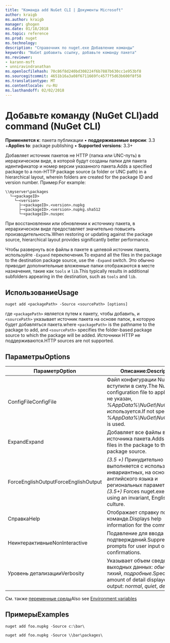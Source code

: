 ```yaml
---
title: "Команда add NuGet CLI | Документы Microsoft"
author: kraigb
ms.author: kraigb
manager: ghogen
ms.date: 01/18/2018
ms.topic: reference
ms.prod: nuget
ms.technology: 
description: "Справочник по nuget.exe Добавление команды"
keywords: "NuGet добавить ссылку, добавьте команду пакета"
ms.reviewer:
- karann-msft
- unniravindranathan
ms.openlocfilehash: 70c86f8d240bd308224f6b7887b630cc1e953bf8
ms.sourcegitcommit: 4651b16a3a08f6711669fc4577f5d63b600f8f58
ms.translationtype: MT
ms.contentlocale: ru-RU
ms.lasthandoff: 02/02/2018
---
```

# <a name="add-command-nuget-cli"></a><span data-ttu-id="5d04b-104">Добавьте команду (NuGet CLI)</span><span class="sxs-lookup"><span data-stu-id="5d04b-104">add command (NuGet CLI)</span></span>

<span data-ttu-id="5d04b-105">**Применяется к**: пакета публикации &bullet; **поддерживаемые версии**: 3.3 +</span><span class="sxs-lookup"><span data-stu-id="5d04b-105">**Applies to**: package publishing &bullet; **Supported versions**: 3.3+</span></span>

<span data-ttu-id="5d04b-106">Добавляет источник пакетов не HTTP (папка или UNC-путь) в иерархическом виде, в которой будут созданы папки для пакета идентификатор и номер версии указанного пакета.</span><span class="sxs-lookup"><span data-stu-id="5d04b-106">Adds a specified package to a non-HTTP package source (a folder or UNC path) in a hierarchical layout, wherein folders are created for the package ID and version number.</span></span> <span data-ttu-id="5d04b-107">Пример:</span><span class="sxs-lookup"><span data-stu-id="5d04b-107">For example:</span></span>

    \\myserver\packages
      └─<packageID>
        └─<version>
          ├─<packageID>.<version>.nupkg
          ├─<packageID>.<version>.nupkg.sha512
          └─<packageID>.nuspec

<span data-ttu-id="5d04b-108">При восстановлении или обновлении к источнику пакета, в иерархическом виде предоставляет значительно повысить производительность.</span><span class="sxs-lookup"><span data-stu-id="5d04b-108">When restoring or updating against the package source, hierarchical layout provides significantly better performance.</span></span>

<span data-ttu-id="5d04b-109">Чтобы развернуть все файлы в пакете в целевой источник пакета, используйте `-Expand` переключения.</span><span class="sxs-lookup"><span data-stu-id="5d04b-109">To expand all the files in the package to the destination package source, use the `-Expand` switch.</span></span> <span data-ttu-id="5d04b-110">Это обычно приводит дополнительные вложенные папки отображаются в месте назначения, такие как `tools` и `lib`.</span><span class="sxs-lookup"><span data-stu-id="5d04b-110">This typically results in additional subfolders appearing in the destination, such as `tools` and `lib`.</span></span>

## <a name="usage"></a><span data-ttu-id="5d04b-111">Использование</span><span class="sxs-lookup"><span data-stu-id="5d04b-111">Usage</span></span>

```cli
nuget add <packagePath> -Source <sourcePath> [options]
```

<span data-ttu-id="5d04b-112">где `<packagePath>` является путем к пакету, чтобы добавить, и `<sourcePath>` указывает источник пакета на основе папок, в которую будет добавляться пакета.</span><span class="sxs-lookup"><span data-stu-id="5d04b-112">where `<packagePath>` is the pathname to the package to add, and `<sourcePath>` specifies the folder-based package source to which the package will be added.</span></span> <span data-ttu-id="5d04b-113">Источники HTTP не поддерживаются.</span><span class="sxs-lookup"><span data-stu-id="5d04b-113">HTTP sources are not supported.</span></span>

## <a name="options"></a><span data-ttu-id="5d04b-114">Параметры</span><span class="sxs-lookup"><span data-stu-id="5d04b-114">Options</span></span>

| <span data-ttu-id="5d04b-115">Параметр</span><span class="sxs-lookup"><span data-stu-id="5d04b-115">Option</span></span> | <span data-ttu-id="5d04b-116">Описание:</span><span class="sxs-lookup"><span data-stu-id="5d04b-116">Description</span></span> |
| --- | --- |
| <span data-ttu-id="5d04b-117">ConfigFile</span><span class="sxs-lookup"><span data-stu-id="5d04b-117">ConfigFile</span></span> | <span data-ttu-id="5d04b-118">Файл конфигурации NuGet вступили в силу.</span><span class="sxs-lookup"><span data-stu-id="5d04b-118">The NuGet configuration file to apply.</span></span> <span data-ttu-id="5d04b-119">Если не указан, *%AppData%\NuGet\NuGet.Config* используется.</span><span class="sxs-lookup"><span data-stu-id="5d04b-119">If not specified, *%AppData%\NuGet\NuGet.Config* is used.</span></span>| 
| <span data-ttu-id="5d04b-120">Expand</span><span class="sxs-lookup"><span data-stu-id="5d04b-120">Expand</span></span> | <span data-ttu-id="5d04b-121">Добавляет все файлы в пакете источника пакета.</span><span class="sxs-lookup"><span data-stu-id="5d04b-121">Adds all the files in the package to the package source.</span></span> |
| <span data-ttu-id="5d04b-122">ForceEnglishOutput</span><span class="sxs-lookup"><span data-stu-id="5d04b-122">ForceEnglishOutput</span></span> | <span data-ttu-id="5d04b-123">*(3.5 +)*  Принудительно nuget.exe выполняется с использованием инвариантных, на основе английского языка и региональных параметров.</span><span class="sxs-lookup"><span data-stu-id="5d04b-123">*(3.5+)* Forces nuget.exe to run using an invariant, English-based culture.</span></span> |
| <span data-ttu-id="5d04b-124">Справка</span><span class="sxs-lookup"><span data-stu-id="5d04b-124">Help</span></span> | <span data-ttu-id="5d04b-125">Отображает справку по команде.</span><span class="sxs-lookup"><span data-stu-id="5d04b-125">Displays help information for the command.</span></span> |
| <span data-ttu-id="5d04b-126">Неинтерактивные</span><span class="sxs-lookup"><span data-stu-id="5d04b-126">NonInteractive</span></span> | <span data-ttu-id="5d04b-127">Подавление для ввода данных и подтверждений.</span><span class="sxs-lookup"><span data-stu-id="5d04b-127">Suppresses prompts for user input or confirmations.</span></span> |
| <span data-ttu-id="5d04b-128">Уровень детализации</span><span class="sxs-lookup"><span data-stu-id="5d04b-128">Verbosity</span></span> | <span data-ttu-id="5d04b-129">Указывает объем сведений в выходных данных: *обычного*, *тихий*, *подробные*.</span><span class="sxs-lookup"><span data-stu-id="5d04b-129">Specifies the amount of detail displayed in the output: *normal*, *quiet*, *detailed*.</span></span> |

<span data-ttu-id="5d04b-130">См. также [переменные среды](cli-ref-environment-variables.md)</span><span class="sxs-lookup"><span data-stu-id="5d04b-130">Also see [Environment variables](cli-ref-environment-variables.md)</span></span>

## <a name="examples"></a><span data-ttu-id="5d04b-131">Примеры</span><span class="sxs-lookup"><span data-stu-id="5d04b-131">Examples</span></span>

```cli
nuget add foo.nupkg -Source c:\bar\

nuget add foo.nupkg -Source \\bar\packages\
```
